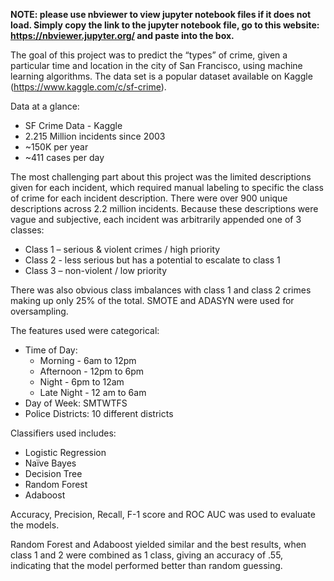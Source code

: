 **NOTE: please use nbviewer to view jupyter notebook files if it does not load. Simply copy the link to the jupyter notebook file, go to this website: https://nbviewer.jupyter.org/ and paste into the box.**

The goal of this project was to predict the “types” of crime, given a particular time and location in the city of San Francisco, using machine learning algorithms. The data set is a popular dataset available on Kaggle (https://www.kaggle.com/c/sf-crime). 

Data at a glance:
* SF Crime Data - Kaggle
* 2.215 Million incidents since 2003
* ~150K per year
* ~411 cases per day

The most challenging part about this project was the limited descriptions given for each incident, which required manual labeling to specific the class of crime for each incident description. There were over 900 unique descriptions across 2.2 million incidents. Because these descriptions were vague and subjective, each incident was arbitrarily appended one of 3 classes: 

* Class 1 – serious & violent crimes / high priority
* Class 2  - less serious but has a potential to escalate to class 1
* Class 3 – non-violent / low priority

There was also obvious class imbalances with class 1 and class 2 crimes making up only 25% of the total. SMOTE and ADASYN were used for oversampling. 

The features used were categorical:
* Time of Day:
  * Morning - 6am to 12pm
  * Afternoon - 12pm to 6pm 
  * Night - 6pm to 12am
  * Late Night - 12 am to 6am
* Day of Week: SMTWTFS
* Police Districts: 10 different districts
 
Classifiers used includes:
* Logistic Regression
*	Naïve Bayes
* Decision Tree
* Random Forest
* Adaboost

Accuracy, Precision, Recall, F-1 score and ROC AUC was used to evaluate the models.  

Random Forest and Adaboost yielded similar and the best results, when class 1 and 2 were combined as 1 class, giving an accuracy of .55, indicating that the model performed better than random guessing.
